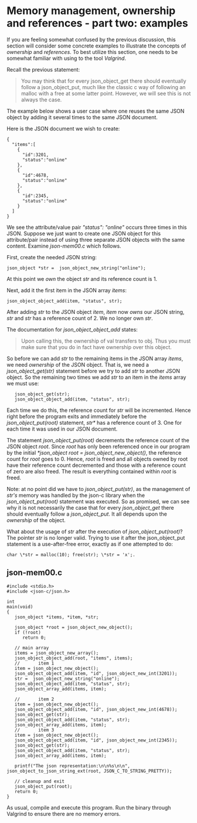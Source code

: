 # Memory management, ownership and references - part two: examples

If you are feeling somewhat confused by the previous discussion, this section will consider some concrete examples to illustrate the concepts of _*ownership*_ and _*references*_. To best utilize this section, one needs to be somewhat familiar with using to the tool _*Valgrind*_.

Recall the previous statement:
>You may think that for every json_object_get there should eventually follow a json_object_put, much like the classic c way of following an malloc with a free at some latter point. However, we will see this is not always the case.

The example below shows a user case where one reuses the same JSON object by adding it several times to the same JSON document.

Here is the JSON document we wish to create:

```
{
  "items":[
    {
      "id":3201,
      "status":"online"
    },
    {
      "id":4678,
      "status":"online"
    },
    {
      "id":2345,
      "status":"online"
    }
  ]
}
```

We see the attribute/value pair _*"status": "online"*_ occurs three times in this JSON. Suppose we just want to create one JSON object for this attribute/pair instead of using three separate JSON objects with the same content. Examine _*json-mem00.c*_ which follows.

First, create the needed JSON string:

```
json_object *str =  json_object_new_string("online");
```

At this point we _*own*_ the object _*str*_ and its reference count is 1.

Next, add it the first item in the JSON array _*items*_:

```
json_object_object_add(item, "status", str);
```

After adding _*str*_ to the JSON object _*item*_, _*item*_ now _*owns*_ our JSON string, _*str*_ and _*str*_ has a reference count of 2. We no longer own _*str*_. 

The documentation for _*json_object_object_add*_ states:
> Upon calling this, the ownership of val transfers to obj. Thus you must make sure that you do in fact have ownership over this object.

So before we can add _*str*_ to the remaining items in the JSON array _*items*_, we need _*ownership*_ of the JSON object. That is, we need a _*json_object_get(str)*_ statement before we try to add _*str*_ to another JSON object. So the remaining two times we add _*str*_ to an item in the _*items*_ array we must use:

```
   json_object_get(str);
   json_object_object_add(item, "status", str);
```

Each time we do this, the reference count for _*str*_ will be incremented.
Hence right before the program exits and immediately before the _*json_object_put(root)*_ statement, _str*_ has a reference count of 3. One for each time it was used in our JSON document.

The statement _*json_object_put(root)*_ decrements the reference count of the JSON object _*root*_. Since _*root*_ has only been referenced once in our program by the initial _*json_object *root = json_object_new_object()*_, the reference count for _*root*_ goes to 0. Hence, _*root*_ is freed and all objects owned by root have their reference count decremented and those with a reference count of zero are also freed. The result is everything contained within _*root*_ is freed.

Note: at no point did we have to _*json_object_put(str)*_, as the management of _*str's*_ memory was handled by the json-c library when the _*json_object_put(root)*_ statement was executed. So as promised, we can see why it is not necessarily the case that for every _*json_object_get*_ there should eventually follow a _*json_object_put*_. It all depends upon the _*ownership*_ of the object.

What about the usage of _*str*_ after the execution of _*json_object_put(root)*_? The pointer _*str*_ is no longer valid. Trying to use it after the json_object_put statement is a use-after-free error, exactly as if one attempted to do:
```
char \*str = malloc(10); free(str); \*str = 'x';.
```

## json-mem00.c

```
#include <stdio.h>
#include <json-c/json.h>

int
main(void)
{
   json_object *items, *item, *str;
   
   json_object *root = json_object_new_object();
   if (!root)
      return 0;

   // main array
   items = json_object_new_array();
   json_object_object_add(root, "items", items);
   //       item 1
   item = json_object_new_object();
   json_object_object_add(item, "id", json_object_new_int(3201));
   str =  json_object_new_string("online");
   json_object_object_add(item, "status", str);
   json_object_array_add(items, item);

   //       item 2
   item = json_object_new_object();
   json_object_object_add(item, "id", json_object_new_int(4678));
   json_object_get(str);
   json_object_object_add(item, "status", str);
   json_object_array_add(items, item);
   //       item 3
   item = json_object_new_object();
   json_object_object_add(item, "id", json_object_new_int(2345));
   json_object_get(str);
   json_object_object_add(item, "status", str);
   json_object_array_add(items, item);
   
   printf("The json representation:\n\n%s\n\n", json_object_to_json_string_ext(root, JSON_C_TO_STRING_PRETTY));

   // cleanup and exit
   json_object_put(root);
   return 0;
}
```

As usual, compile and execute this program. Run the binary through Valgrind to ensure there are no memory errors.


